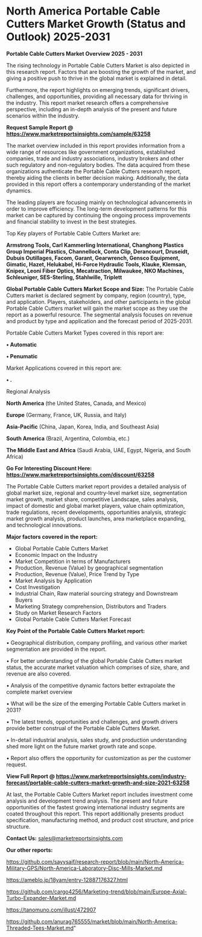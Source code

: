 # North America Portable Cable Cutters Market Growth (Status and Outlook) 2025-2031

<Strong> Portable Cable Cutters Market Overview 2025 - 2031</strong>

The rising technology in Portable Cable Cutters Market is also depicted in this research report. Factors that are boosting the growth of the market, and giving a positive push to thrive in the global market is explained in detail.

Furthermore, the report highlights on emerging trends, significant drivers, challenges, and opportunities, providing all necessary data for thriving in the industry. This report market research offers a comprehensive perspective, including an in-depth analysis of the present and future scenarios within the industry.

<strong>Request Sample Report @ <a href=https://www.marketreportsinsights.com/sample/63258>https://www.marketreportsinsights.com/sample/63258</a></strong>

The market overview included in this report provides information from a wide range of resources like government organizations, established companies, trade and industry associations, industry brokers and other such regulatory and non-regulatory bodies. The data acquired from these organizations authenticate the Portable Cable Cutters research report, thereby aiding the clients in better decision making. Additionally, the data provided in this report offers a contemporary understanding of the market dynamics.

The leading players are focusing mainly on technological advancements in order to improve efficiency. The long-term development patterns for this market can be captured by continuing the ongoing process improvements and financial stability to invest in the best strategies.

Top Key players of Portable Cable Cutters Market are:

<strong>Armstrong Tools, Carl Kammerling International, Changhong Plastics Group Imperial Plastics, Channellock, Conta Clip, Derancourt, Druseidt, Dubuis Outillages, Facom, Garant, Gearwrench, Gensco Equipment, Gimatic, Hazet, Helukabel, Hi-Force Hydraulic Tools, Klauke, Klemsan, Knipex, Leoni Fiber Optics, Mecatraction, Milwaukee, NKO Machines, Schleuniger, SES-Sterling, Stahlwille, Triplett</strong>

<strong><b>Global Portable Cable Cutters Market Scope and Size:</b></strong>
The Portable Cable Cutters market is declared segment by company, region (country), type, and application. Players, stakeholders, and other participants in the global Portable Cable Cutters market will gain the market scope as they use the report as a powerful resource. The segmental analysis focuses on revenue and product by type and application and the forecast period of 2025-2031.

Portable Cable Cutters Market Types covered in this report are:

<strong>• Automatic

• Penumatic</strong>

Market Applications covered in this report are:

<strong>• .</strong> 

Regional Analysis

<strong>North America</strong> (the United States, Canada, and Mexico)

<strong>Europe</strong> (Germany, France, UK, Russia, and Italy)

<strong>Asia-Pacific</strong> (China, Japan, Korea, India, and Southeast Asia)

<strong>South America</strong> (Brazil, Argentina, Colombia, etc.)

<strong>The Middle East and Africa</strong> (Saudi Arabia, UAE, Egypt, Nigeria, and South Africa)

<strong>Go For Interesting Discount Here: <a href=https://www.marketreportsinsights.com/discount/63258>https://www.marketreportsinsights.com/discount/63258</a></strong>

The Portable Cable Cutters market report provides a detailed analysis of global market size, regional and country-level market size, segmentation market growth, market share, competitive Landscape, sales analysis, impact of domestic and global market players, value chain optimization, trade regulations, recent developments, opportunities analysis, strategic market growth analysis, product launches, area marketplace expanding, and technological innovations.

<strong><b>Major factors covered in the report:</b></strong>
<ul>
  <li>Global Portable Cable Cutters Market </li>
  <li>Economic Impact on the Industry</li>
  <li>Market Competition in terms of Manufacturers</li>
  <li>Production, Revenue (Value) by geographical segmentation</li>
  <li>Production, Revenue (Value), Price Trend by Type</li>
  <li>Market Analysis by Application</li>
  <li>Cost Investigation</li>
  <li>Industrial Chain, Raw material sourcing strategy and Downstream Buyers</li>
  <li>Marketing Strategy comprehension, Distributors and Traders</li>
  <li>Study on Market Research Factors</li>
  <li>Global Portable Cable Cutters Market Forecast</li>
</ul>

<strong><b>Key Point of the Portable Cable Cutters Market report:</b></strong>

• Geographical distribution, company profiling, and various other market segmentation are provided in the report.

• For better understanding of the global Portable Cable Cutters market status, the accurate market valuation which comprises of size, share, and revenue are also covered.

• Analysis of the competitive dynamic factors better extrapolate the complete market overview

• What will be the size of the emerging Portable Cable Cutters market in 2031?

• The latest trends, opportunities and challenges, and growth drivers provide better construal of the Portable Cable Cutters Market.

• In-detail industrial analysis, sales study, and production understanding shed more light on the future market growth rate and scope.

• Report also offers the opportunity for customization as per the customer request.

<strong><b>View Full Report @ <a href=https://www.marketreportsinsights.com/industry-forecast/portable-cable-cutters-market-growth-and-size-2021-63258>https://www.marketreportsinsights.com/industry-forecast/portable-cable-cutters-market-growth-and-size-2021-63258</a></b></strong>


At last, the Portable Cable Cutters Market report includes investment come analysis and development trend analysis. The present and future opportunities of the fastest growing international industry segments are coated throughout this report. This report additionally presents product specification, manufacturing method, and product cost structure, and price structure.

<strong>Contact Us:</strong>
sales@marketreportsinsights.com

<strong>Our other reports:</strong>

<a href=https://github.com/sayysaif/research-report/blob/main/North-America-Military-GPS/North-America-Laboratory-Disc-Mills-Market.md>https://github.com/sayysaif/research-report/blob/main/North-America-Military-GPS/North-America-Laboratory-Disc-Mills-Market.md</a>

<a href=https://ameblo.jp/18yam/entry-12887176327.html>https://ameblo.jp/18yam/entry-12887176327.html</a>

<a href=https://github.com/cargo4256/Marketing-trend/blob/main/Europe-Axial-Turbo-Expander-Market.md>https://github.com/cargo4256/Marketing-trend/blob/main/Europe-Axial-Turbo-Expander-Market.md</a>

<a href=https://tanomuno.com/illust/472907>https://tanomuno.com/illust/472907</a>

<a href=https://github.com/anurag765555/market/blob/main/North-America-Threaded-Tees-Market.md>https://github.com/anurag765555/market/blob/main/North-America-Threaded-Tees-Market.md</a>"
